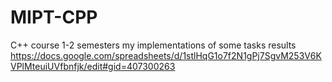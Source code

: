 # MIPT-CPP
C++ course 1-2 semesters
my implementations of some tasks
results https://docs.google.com/spreadsheets/d/1stlHqG1o7f2N1gPj7SgvM253V6KVPlMteuiUVfbnfjk/edit#gid=407300263
